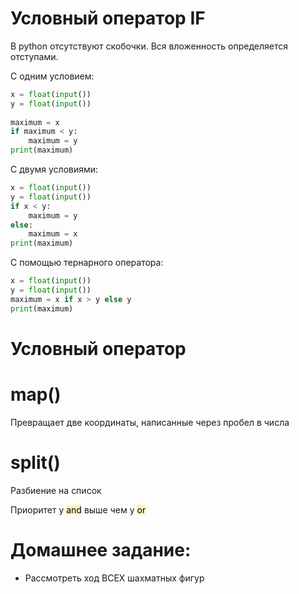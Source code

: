 # Условный оператор IF
В python отсутствуют скобочки. Вся вложенность определяется отступами.

С одним условием:
~~~python
x = float(input())  
y = float(input())  
  
maximum = x  
if maximum < y:  
    maximum = y  
print(maximum)
~~~

С двумя условиями:
~~~python
x = float(input())  
y = float(input())  
if x < y:  
    maximum = y  
else:  
    maximum = x  
print(maximum)
~~~

С помощью тернарного оператора:
~~~python
x = float(input())  
y = float(input())  
maximum = x if x > y else y  
print(maximum)
~~~

# Условный оператор 


# map()
Превращает две координаты, написанные через пробел в числа
# split()
Разбиение на список

Приоритет у <mark style="background: #FFF3A3A6;">and</mark> выше чем у <mark style="background: #FFF3A3A6;">or</mark>


# Домашнее задание:
- Рассмотреть ход ВСЕХ шахматных фигур
